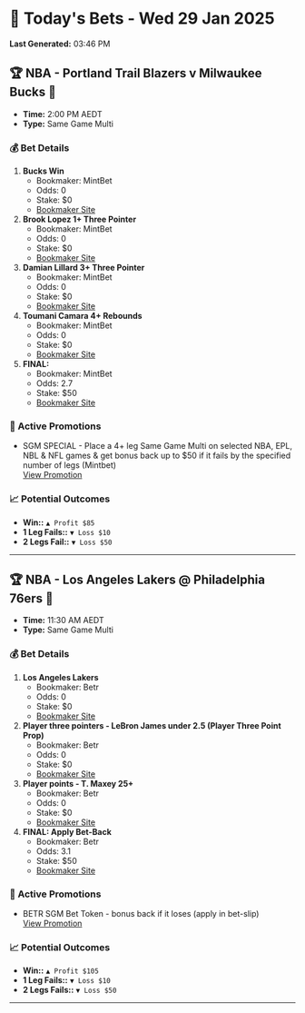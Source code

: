 # 📅 Today's Bets - Wed 29 Jan 2025
**Last Generated:** 03:46 PM  

## 🏆 NBA - Portland Trail Blazers v Milwaukee Bucks 🏀
- **Time:** 2:00 PM AEDT  
- **Type:** Same Game Multi

### 💰 Bet Details
1. **Bucks Win**  
   - Bookmaker: MintBet  
   - Odds: 0  
   - Stake: $0  
   - [Bookmaker Site](https://mintbet.com.au/)
2. **Brook Lopez 1+ Three Pointer**  
   - Bookmaker: MintBet  
   - Odds: 0  
   - Stake: $0  
   - [Bookmaker Site](https://mintbet.com.au/)
3. **Damian Lillard 3+ Three Pointer**  
   - Bookmaker: MintBet  
   - Odds: 0  
   - Stake: $0  
   - [Bookmaker Site](https://mintbet.com.au/)
4. **Toumani Camara 4+ Rebounds**  
   - Bookmaker: MintBet  
   - Odds: 0  
   - Stake: $0  
   - [Bookmaker Site](https://mintbet.com.au/)
5. **FINAL:**  
   - Bookmaker: MintBet  
   - Odds: 2.7  
   - Stake: $50  
   - [Bookmaker Site](https://mintbet.com.au/)

### 🎉 Active Promotions
- SGM SPECIAL - Place a 4+ leg Same Game Multi on selected NBA, EPL, NBL & NFL games & get bonus back up to $50 if it fails by the specified number of legs (Mintbet)  
  [View Promotion](https://mintbet.com.au/promotions)

### 📈 Potential Outcomes
- **Win::** `▲ Profit $85`
- **1 Leg Fails::** `▼ Loss $10`
- **2 Legs Fail::** `▼ Loss $50`

---

## 🏆 NBA - Los Angeles Lakers @ Philadelphia 76ers 🏀
- **Time:** 11:30 AM AEDT  
- **Type:** Same Game Multi

### 💰 Bet Details
1. **Los Angeles Lakers**  
   - Bookmaker: Betr  
   - Odds: 0  
   - Stake: $0  
   - [Bookmaker Site](https://betr.com.au/)
2. **Player three pointers - LeBron James under 2.5 (Player Three Point Prop)**  
   - Bookmaker: Betr  
   - Odds: 0  
   - Stake: $0  
   - [Bookmaker Site](https://betr.com.au/)
3. **Player points - T. Maxey 25+**  
   - Bookmaker: Betr  
   - Odds: 0  
   - Stake: $0  
   - [Bookmaker Site](https://betr.com.au/)
4. **FINAL: Apply Bet-Back**  
   - Bookmaker: Betr  
   - Odds: 3.1  
   - Stake: $50  
   - [Bookmaker Site](https://betr.com.au/)

### 🎉 Active Promotions
- BETR SGM Bet Token - bonus back if it loses (apply in bet-slip)  
  [View Promotion](https://betr.com.au/promotions)

### 📈 Potential Outcomes
- **Win::** `▲ Profit $105`
- **1 Leg Fails::** `▼ Loss $10`
- **2 Legs Fails::** `▼ Loss $50`

---
